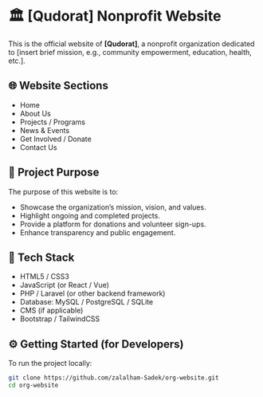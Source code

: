 # 🏛️ [Qudorat] Nonprofit Website

This is the official website of **[Qudorat]**, a nonprofit organization dedicated to [insert brief mission, e.g., community empowerment, education, health, etc.].

## 🌐 Website Sections

- Home
- About Us
- Projects / Programs
- News & Events
- Get Involved / Donate
- Contact Us

## 🎯 Project Purpose

The purpose of this website is to:

- Showcase the organization’s mission, vision, and values.
- Highlight ongoing and completed projects.
- Provide a platform for donations and volunteer sign-ups.
- Enhance transparency and public engagement.

## 🧱 Tech Stack

- HTML5 / CSS3
- JavaScript (or React / Vue)
- PHP / Laravel (or other backend framework)
- Database: MySQL / PostgreSQL / SQLite
- CMS (if applicable)
- Bootstrap / TailwindCSS

## ⚙️ Getting Started (for Developers)

To run the project locally:

```bash
git clone https://github.com/zalalham-Sadek/org-website.git
cd org-website

